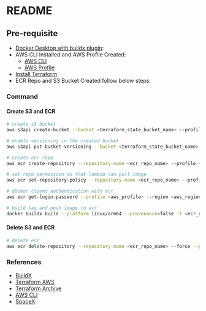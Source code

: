 # README

## Pre-requisite

- [Docker Desktop with buildx plugin](https://docs.docker.com/desktop/):
- AWS CLI Installed and AWS Profile Created:
  - [AWS CLI](https://docs.aws.amazon.com/cli/latest/userguide/getting-started-install.html)
  - [AWS Profile](https://docs.aws.amazon.com/cli/latest/userguide/cli-configure-files.html)
- [Install Terraform](https://developer.hashicorp.com/terraform/tutorials/aws-get-started/install-cli)
- ECR Repo and S3 Bucket Created follow below steps:

### Command

#### Create S3 and ECR

```bash
# create s3 bucket
aws s3api create-bucket --bucket <terraform_state_bucket_name> --profile <aws_profile> --region <aws_region> --create-bucket-configuration LocationConstraint=<aws_region>
```

```bash
# enable versioning in the created bucket
aws s3api put-bucket-versioning --bucket <terraform_state_bucket_name> --versioning-configuration Status=Enabled --profile <aws_profile> --region <aws_region>
```

```bash
# create ecr repo
aws ecr create-repository --repository-name <ecr_repo_name> --profile <aws_profile> --region <aws_region>
```

```bash
# set repo permission so that lambda can pull image
aws ecr set-repository-policy --repository-name <ecr_repo_name> --profile <aws_profile> --region <aws_region> --policy-text file://ecr-policy.json
```

```bash
# docker client authentication with ecr
aws ecr get-login-password --profile <aws_profile> --region <aws_region> | docker login --username AWS --password-stdin <ecr_repo_url>
```

```bash
# build tag and push image to ecr
docker buildx build --platform linux/arm64 --provenance=false -t <ecr_repo_url>:<image_tag> --push .
```

#### Delete S3 and ECR

```bash
# delete ecr
aws ecr delete-repository --repository-name <ecr_repo_name> --force --profile <aws_profile> --region <aws_region>
```

### References

- [BuildX](https://docs.docker.com/reference/cli/docker/buildx/)
- [Terraform AWS](https://registry.terraform.io/providers/hashicorp/aws/latest/docs)
- [Terraform Archive](https://registry.terraform.io/providers/hashicorp/archive/latest/docs)
- [AWS CLI](https://docs.aws.amazon.com/cli/latest/)
- [SpaceX](https://github.com/r-spacex/SpaceX-API/blob/master/docs/launches/v5/latest.md)
